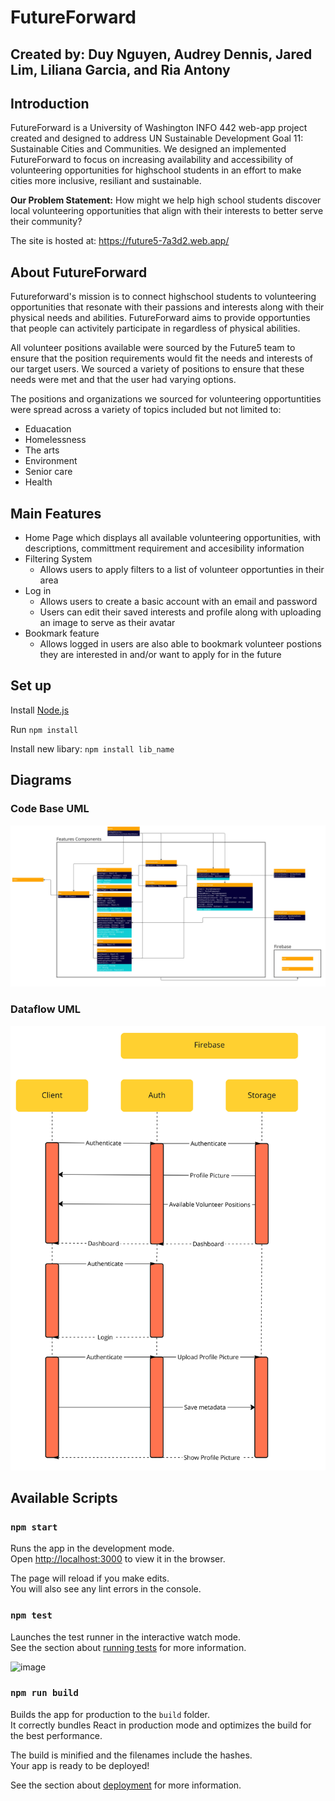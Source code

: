 # FutureForward

## Created by: Duy Nguyen, Audrey Dennis, Jared Lim, Liliana Garcia, and Ria Antony

## Introduction

FutureForward is a University of Washington INFO 442 web-app project created and designed to address UN Sustainable Development Goal 11: Sustainable Cities and Communities. We designed an implemented FutureForward to focus on increasing availability and accessibility of volunteering opportunities for highschool students in an effort to make cities more inclusive, resiliant and sustainable.

**Our Problem Statement:** How might we help high school students discover local volunteering opportunities that align with their interests to better serve their community?

The site is hosted at: <https://future5-7a3d2.web.app/>

## About FutureForward

Futureforward's mission is to connect highschool students to volunteering opportunities that resonate with their passions and interests along with their physical needs and abilities. FutureForward aims to provide opportunties that people can activitely participate in regardless of physical abilities.

All volunteer positions available were sourced by the Future5 team to ensure that the position requirements would fit the needs and interests of our target users. We sourced a variety of positions to ensure that these needs were met and that the user had varying options.

The positions and organizations we sourced for volunteering opportuntities were spread across a variety of topics included but not limited to:

- Eduacation
- Homelessness
- The arts
- Environment
- Senior care
- Health

## Main Features

- Home Page which displays all available volunteering opportunities, with descriptions, committment requirement and accesibility information
- Filtering System
  - Allows users to apply filters to a list of volunteer opportunties in their area
- Log in
  - Allows users to create a basic account with an email and password
  - Users can edit their saved interests and profile along with uploading an image to serve as their avatar
- Bookmark feature
  - Allows logged in users are also able to bookmark volunteer postions they are interested in and/or want to apply for in the future

## Set up

Install [Node.js](https://nodejs.org/en)

Run `npm install`

Install new libary: `npm install lib_name`

## Diagrams

### Code Base UML

![Code Base UML](images/Code%20Base%20UML.jpg)

### Dataflow UML

![Dataflow UML](images/Data%20Sequence%20UML.jpg)


## Available Scripts

### `npm start`

Runs the app in the development mode.\
Open [http://localhost:3000](http://localhost:3000) to view it in the browser.

The page will reload if you make edits.\
You will also see any lint errors in the console.

### `npm test`

Launches the test runner in the interactive watch mode.\
See the section about [running tests](https://facebook.github.io/create-react-app/docs/running-tests) for more information.

![image](https://user-images.githubusercontent.com/37636251/233745680-bddf697c-a656-40dc-af61-a7e3acc2cc2a.png)


### `npm run build`

Builds the app for production to the `build` folder.\
It correctly bundles React in production mode and optimizes the build for the best performance.

The build is minified and the filenames include the hashes.\
Your app is ready to be deployed!

See the section about [deployment](https://facebook.github.io/create-react-app/docs/deployment) for more information.
